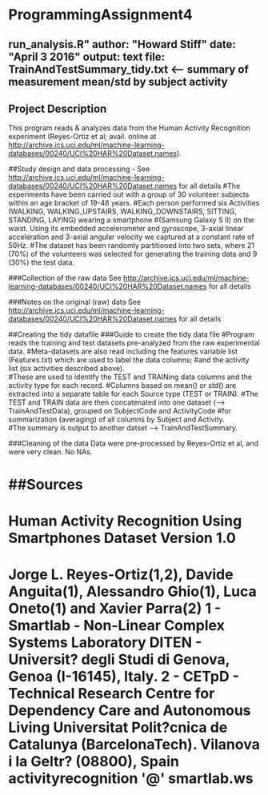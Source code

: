 # ProgrammingAssignment4
run_analysis.R"
author: "Howard Stiff"
date: "April 3 2016"
output: text file: TrainAndTestSummary_tidy.txt <-- summary of measurement mean/std by subject activity
---

## Project Description
This program reads & analyzes data from the Human Activity Recognition experiment (Reyes-Ortiz et al; avail. online at http://archive.ics.uci.edu/ml/machine-learning-databases/00240/UCI%20HAR%20Dataset.names).

##Study design and data processing - See http://archive.ics.uci.edu/ml/machine-learning-databases/00240/UCI%20HAR%20Dataset.names for all details
#The experiments have been carried out with a group of 30 volunteer subjects within an age bracket of 19-48 years. 
#Each person performed six Activities (WALKING, WALKING_UPSTAIRS, WALKING_DOWNSTAIRS, SITTING, STANDING, LAYING) wearing a smartphone 
#(Samsung Galaxy S II) on the waist. Using its embedded accelerometer and gyroscope, 3-axial linear acceleration and 3-axial angular velocity we captured at a constant rate of 50Hz. 
#The dataset has been randomly partitioned into two sets, where 21 (70%) of the volunteers was selected for generating the training data and 9 (30%) the test data.

###Collection of the raw data
See http://archive.ics.uci.edu/ml/machine-learning-databases/00240/UCI%20HAR%20Dataset.names for all details

###Notes on the original (raw) data 
See http://archive.ics.uci.edu/ml/machine-learning-databases/00240/UCI%20HAR%20Dataset.names for all details

##Creating the tidy datafile
###Guide to create the tidy data file
#Program reads the training and test datasets pre-analyzed from the raw experimental data.
#Meta-datasets are also read including the features variable list (Features.txt) which are used to label the data columns; 
#and the activity list (six activities described above).  
#These are used to identify the TEST and TRAINing data columns and the activity type for each record. 
#Columns based on mean() or std() are extracted into a separate table for each Source type (TEST or TRAIN).
#The TEST and TRAIN data are then concatenated into one dataset (--> TrainAndTestData), grouped on SubjectCode and ActivityCode 
#for summarization (averaging) of all columns by Subject and Activity.  
#The summary is output to another datset --> TrainAndTestSummary.

###Cleaning of the data
Data were pre-processed by Reyes-Ortiz et al, and were very clean.  No NAs.  

##Sources
===================================================================================================
Human Activity Recognition Using Smartphones Dataset
Version 1.0
===================================================================================================
Jorge L. Reyes-Ortiz(1,2), Davide Anguita(1), Alessandro Ghio(1), Luca Oneto(1) and Xavier Parra(2)
1 - Smartlab - Non-Linear Complex Systems Laboratory
DITEN - Universit?  degli Studi di Genova, Genoa (I-16145), Italy. 
2 - CETpD - Technical Research Centre for Dependency Care and Autonomous Living
Universitat Polit?cnica de Catalunya (BarcelonaTech). Vilanova i la Geltr? (08800), Spain
activityrecognition '@' smartlab.ws 
===================================================================================================
